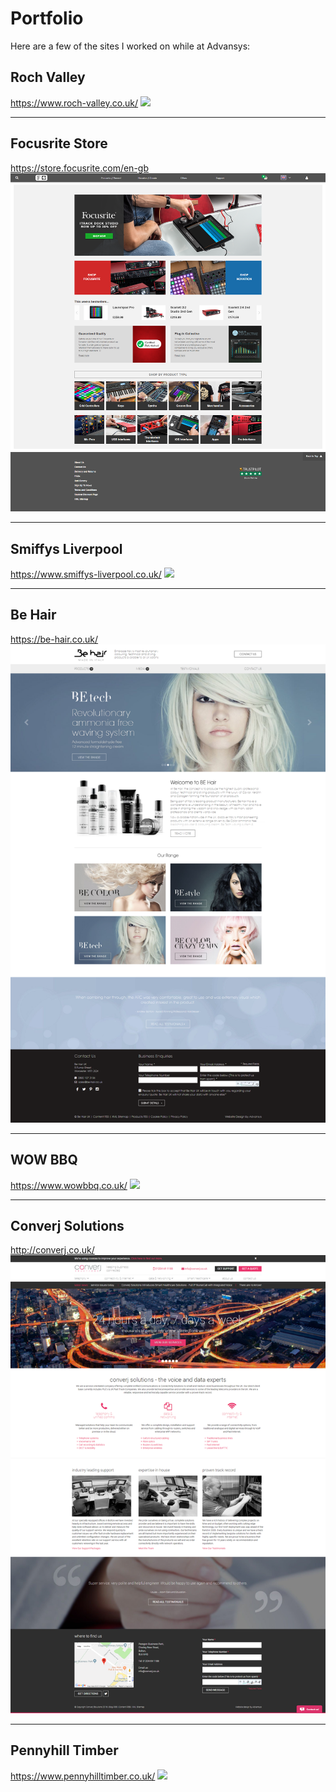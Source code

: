 # Portfolio

Here are a few of the sites I worked on while at Advansys:

## Roch Valley
https://www.roch-valley.co.uk/
![](https://github.com/AndrewLeigh6/Portfolio/blob/master/rochvalley.png)

---

## Focusrite Store
https://store.focusrite.com/en-gb
![](https://github.com/AndrewLeigh6/Portfolio/blob/master/focusrite.png)

---

## Smiffys Liverpool
https://www.smiffys-liverpool.co.uk/
![](https://github.com/AndrewLeigh6/Portfolio/blob/master/smiffys.png)

---

## Be Hair
https://be-hair.co.uk/
![](https://github.com/AndrewLeigh6/Portfolio/blob/master/behair.png)

---

## WOW BBQ
https://www.wowbbq.co.uk/
![](https://github.com/AndrewLeigh6/Portfolio/blob/master/wowbbq.png)

---

## Converj Solutions
http://converj.co.uk/
![](https://github.com/AndrewLeigh6/Portfolio/blob/master/converj.png)

---

## Pennyhill Timber
https://www.pennyhilltimber.co.uk/
![](https://github.com/AndrewLeigh6/Portfolio/blob/master/pennyhilltimber.png)
